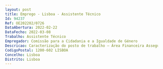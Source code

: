 ```yaml
--- 
layout: post
title: Emprego - Lisboa - Assistente Técnico
Id: 94237
Ref: OE202202/0726
DataAbertura: 2022-02-22
DataFecho: 2022-03-08
Trabalho: Assistente Técnico
Empregador: Comissão para a Cidadania e a Igualdade de Género
Descricao: Caracterização do posto de trabalho – Área Financeira Assegurar o desenvolvimento das atividades de gestão orçamental, despesa e receita Assegurar a preparação de orçamentos e acompanhamento da respetiva execução  Assegurar a elaboração e registo de propostas de alterações orçamentais  Acompanhar a execução de projetos cofinanciados por fundos europeus e a interação com o Balcão PT2020 Contabilizar as despesas e receitas na ótica da contabilidade patrimonial e orçamental.
CodigoPostal: 1200-602 LISBOA
Concelho: Lisboa
Distrito: Lisboa
--- 
```

